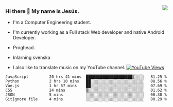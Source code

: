 <img align='right' src="https://github-readme-stats-eight-rose-90.vercel.app
/api?username=JesusJimenezG&show_icons=true&theme=radical">

### Hi there 👋 My name is Jesús.
- I'm a Computer Engineering student.
- I'm currently working as a Full stack Web developer and native Android Developer.

- Proghead.
- Inlärning svenska
- I also like to translate music on my YouTube channel. [![YouTube Views](https://img.shields.io/youtube/channel/views/UCWnlcC4_sV9Imcy9ysQpxHA?style=social)](https://www.youtube.com/channel/UCWnlcC4_sV9Imcy9ysQpxHA)

<!--START_SECTION:waka-->

```text
JavaScript         20 hrs 41 mins  ████████████████████▒░░░░   81.25 %
Python             2 hrs 10 mins   ██░░░░░░░░░░░░░░░░░░░░░░░   08.56 %
Vue.js             1 hr 57 mins    ██░░░░░░░░░░░░░░░░░░░░░░░   07.69 %
CSS                24 mins         ▒░░░░░░░░░░░░░░░░░░░░░░░░   01.62 %
JSON               5 mins          ░░░░░░░░░░░░░░░░░░░░░░░░░   00.38 %
GitIgnore file     4 mins          ░░░░░░░░░░░░░░░░░░░░░░░░░   00.29 %
```

<!--END_SECTION:waka-->

<!--
**JesusJimenezG/JesusJimenezG** is a ✨ _special_ ✨ repository because its `README.md` (this file) appears on your GitHub profile.

Here are some ideas to get you started:

- 🔭 I’m currently working on ...
- 🌱 I’m currently learning ...
- 👯 I’m looking to collaborate on ...
- 🤔 I’m looking for help with ...
- 💬 Ask me about ...
- 📫 How to reach me: ...
- 😄 Pronouns: ...
- ⚡ Fun fact: ...
-->
